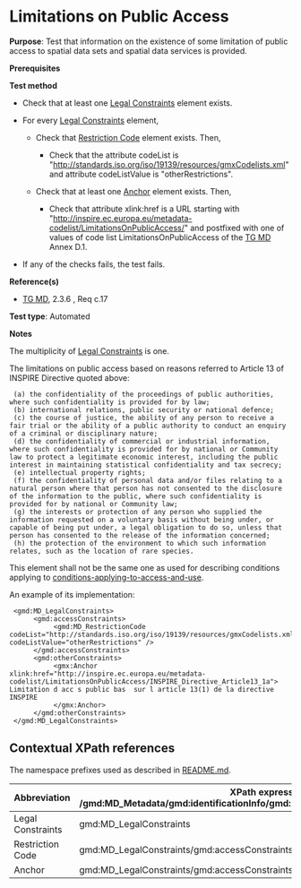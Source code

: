# Limitations on Public Access 

**Purpose**: Test that information on the existence of some limitation of public access to spatial data sets and spatial data services is provided.

**Prerequisites**

**Test method**

* Check that at least one [Legal Constraints](#legalConstraints) element exists.

* For every [Legal Constraints](#legalConstraints) element,

    * Check that [Restriction Code](#restrictionCode) element exists. Then, 

        * Check that the attribute codeList is "http://standards.iso.org/iso/19139/resources/gmxCodelists.xml" and attribute codeListValue is "otherRestrictions".

    * Check that at least one [Anchor](#anchor) element exists. Then,

        * Check that attribute xlink:href is a URL starting with "http://inspire.ec.europa.eu/metadata-codelist/LimitationsOnPublicAccess/" and postfixed with one of values of code list LimitationsOnPublicAccess of the [TG MD](./README#ref_TG_MD) Annex D.1.

* If any of the checks fails, the test fails. 

**Reference(s)**	 

* [TG MD](./README.md#ref_TG_MD), 2.3.6 , Req c.17


**Test type**: Automated

**Notes**

The multiplicity of [Legal Constraints](#legalConstraints) is one.

The limitations on public access based on reasons referred to Article 13 of INSPIRE Directive quoted above:

     (a) the confidentiality of the proceedings of public authorities, where such confidentiality is provided for by law;
     (b) international relations, public security or national defence;
     (c) the course of justice, the ability of any person to receive a fair trial or the ability of a public authority to conduct an enquiry of a criminal or disciplinary nature;
     (d) the confidentiality of commercial or industrial information, where such confidentiality is provided for by national or Community law to protect a legitimate economic interest, including the public interest in maintaining statistical confidentiality and tax secrecy;
     (e) intellectual property rights;
     (f) the confidentiality of personal data and/or files relating to a natural person where that person has not consented to the disclosure of the information to the public, where such confidentiality is provided for by national or Community law;
     (g) the interests or protection of any person who supplied the information requested on a voluntary basis without being under, or capable of being put under, a legal obligation to do so, unless that person has consented to the release of the information concerned;
     (h) the protection of the environment to which such information relates, such as the location of rare species.

This element shall not be the same one as used for describing conditions applying to [conditions-applying-to-access-and-use](../sds-interoperable/conditions-applying-to-access-and-use).

An example of its implementation:
     
     <gmd:MD_LegalConstraints>
          <gmd:accessConstraints>
               <gmd:MD_RestrictionCode codeList="http://standards.iso.org/iso/19139/resources/gmxCodelists.xml#MD_RestrictionCode" codeListValue="otherRestrictions" />
          </gmd:accessConstraints>
          <gmd:otherConstraints>
               <gmx:Anchor xlink:href="http://inspire.ec.europa.eu/metadata-codelist/LimitationsOnPublicAccess/INSPIRE_Directive_Article13_1a"> Limitation d acc s public bas  sur l article 13(1) de la directive INSPIRE
               </gmx:Anchor>
          </gmd:otherConstraints>
     </gmd:MD_LegalConstraints>
     
## Contextual XPath references

The namespace prefixes used as described in [README.md](./README.md#namespaces).

Abbreviation                                   |  XPath expression (relative to /gmd:MD_Metadata/gmd:identificationInfo/gmd:MD_DataIdentification/gmd:resourceConstraints)
-----------------------------------------------| -------------------------------------------------------------------------
<a name="legalConstraints"></a> Legal Constraints  | gmd:MD_LegalConstraints
<a name="restrictionCode"></a> Restriction Code | gmd:MD_LegalConstraints/gmd:accessConstraints/gmd:MD_RestrictionCode
<a name="anchor"></a> Anchor | gmd:MD_LegalConstraints/gmd:accessConstraints/gmd:otherConstraints/gmx:Anchor
